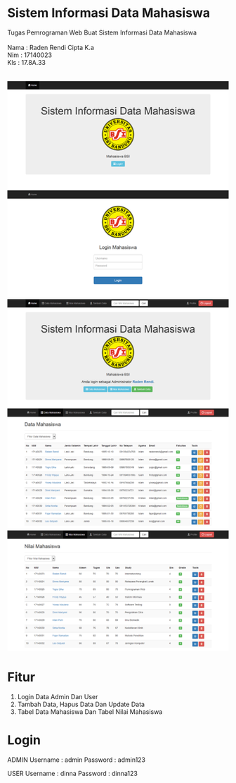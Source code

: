 # Sistem Informasi Data Mahasiswa
Tugas Pemrograman Web Buat Sistem Informasi Data Mahasiswa<br /><br />
Nama : Raden Rendi Cipta K.a<br />
Nim  : 17140023<br />
Kls  : 17.8A.33<br />
<br />
<br />
<img src="1.png"><br />
<img src="2.png"><br />
<img src="3.png"><br />
<img src="4.png"><br />
<img src="5.png"><br />
# Fitur
1. Login Data Admin Dan User
2. Tambah Data, Hapus Data Dan Update Data
3. Tabel Data Mahasiswa Dan Tabel Nilai Mahasiswa
# Login
ADMIN
Username : admin
Password : admin123

USER
Username : dinna
Password : dinna123
